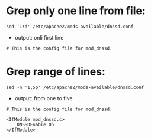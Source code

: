 # Grep only one line from file:
```
sed '1!d' /etc/apache2/mods-available/dnssd.conf
```
- output: onli first line
```
# This is the config file for mod_dnssd.
```
# Grep range of lines:

```
sed -n '1,5p' /etc/apache2/mods-available/dnssd.conf 
```
- output: from one to five

```
# This is the config file for mod_dnssd.

<IfModule mod_dnssd.c>
	DNSSDEnable On
</IfModule>
```


